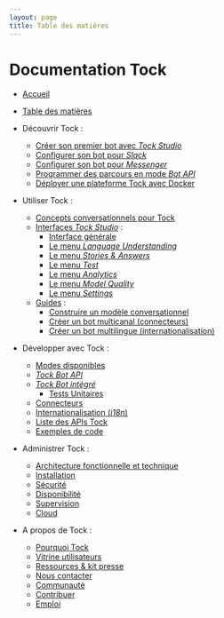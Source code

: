 ```yaml
---
layout: page
title: Table des matières
---
```


# Documentation Tock

- [Accueil](index)

- [Table des matières](toc)

- Découvrir Tock :
    - [Créer son premier bot avec _Tock Studio_](guide/studio)
    - [Configurer son bot pour _Slack_](guide/slack)
    - [Configurer son bot pour _Messenger_](guide/messenger)
    - [Programmer des parcours en mode _Bot API_](guide/api)
    - [Déployer une plateforme Tock avec Docker](guide/plateforme)

- Utiliser Tock :
    - [Concepts conversationnels pour Tock](user/concepts)
    - [Interfaces _Tock Studio_](user/studio) :
        - [Interface générale](user/studio/general)
        - [Le menu _Language Understanding_](user/studio/nlu)
        - [Le menu _Stories & Answers_](user/studio/stories-and-answers)
        - [Le menu _Test_](user/studio/test)
        - [Le menu _Analytics_](user/studio/analytics)
        - [Le menu _Model Quality_](user/studio/nlu-qa)
        - [Le menu _Settings_](user/studio/configuration)
    - [Guides](user/guides) :
        - [Construire un modèle conversationnel](user/guides/build-model)
        - [Créer un bot multicanal (connecteurs)](user/guides/canaux)
        - [Créer un bot multilingue (internationalisation)](user/guides/i18n)

- Développer avec Tock :
    - [Modes disponibles](dev/modes)
    - [_Tock Bot API_](dev/bot-api)
    - [_Tock Bot intégré_](dev/bot-integre)
        - [Tests Unitaires](dev/tester)
    - [Connecteurs](dev/connecteurs)
    - [Internationalisation (_i18n_)](dev/i18n)
    - [Liste des APIs Tock](dev/api)
    - [Exemples de code](dev/exemples-code)

- Administrer Tock :
    - [Architecture fonctionnelle et technique](admin/architecture)
    - [Installation](admin/installation)
    - [Sécurité](admin/securite)
    - [Disponibilité](admin/disponibilite)
    - [Supervision](admin/supervision)
    - [Cloud](admin/cloud)

- A propos de Tock :
    - [Pourquoi Tock](apropos/pourquoi)
    - [Vitrine utilisateurs](apropos/vitrine)
    - [Ressources & kit presse](apropos/ressources)
    - [Nous contacter](apropos/contact)
    - [Communauté](apropos/communaute)
    - [Contribuer](apropos/contribuer)
    - [Emploi](apropos/emploi)
